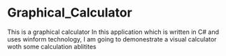 # Graphical_Calculator
This is a graphical calculator
In this application which is written in C# and uses winform technology, I am going to demonestrate a visual calculator woth some calculation ablitites 
